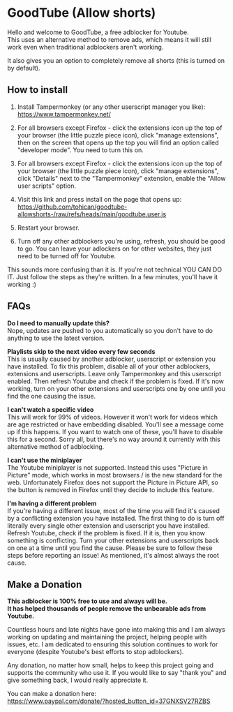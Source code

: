 # GoodTube (Allow shorts)
Hello and welcome to GoodTube, a free adblocker for Youtube.<br>
This uses an alternative method to remove ads, which means it will still work even when traditional adblockers aren't working.

It also gives you an option to completely remove all shorts (this is turned on by default).

## How to install
1. Install Tampermonkey (or any other userscript manager you like):<br>
https://www.tampermonkey.net/

2. For all browsers except Firefox - click the extensions icon up the top of your browser (the little puzzle piece icon), click "manage extensions", then on the screen that opens up the top you will find an option called "developer mode". You need to turn this on.

3. For all browsers except Firefox - click the extensions icon up the top of your browser (the little puzzle piece icon), click "manage extensions", click "Details" next to the "Tampermonkey" extension, enable the "Allow user scripts" option.

3. Visit this link and press install on the page that opens up:<br>
https://github.com/tohican/goodtube-allowshorts-/raw/refs/heads/main/goodtube.user.js

4. Restart your browser.

5. Turn off any other adblockers you're using, refresh, you should be good to go. You can leave your adlockers on for other websites, they just need to be turned off for Youtube.

This sounds more confusing than it is. If you're not technical YOU CAN DO IT. Just follow the steps as they're written. In a few minutes, you'll have it working :)


## FAQs
**Do I need to manually update this?**<br>
Nope, updates are pushed to you automatically so you don't have to do anything to use the latest version.

**Playlists skip to the next video every few seconds**<br>
This is usually caused by another adblocker, userscript or extension you have installed. To fix this problem, disable all of your other adblockers, extensions and userscripts. Leave only Tampermonkey and this userscript enabled. Then refresh Youtube and check if the problem is fixed. If it's now working, turn on your other extensions and userscripts one by one until you find the one causing the issue.

**I can't watch a specific video**<br>
This will work for 99% of videos. However it won't work for videos which are age restricted or have embedding disabled. You'll see a message come up if this happens. If you want to watch one of these, you'll have to disable this for a second. Sorry all, but there's no way around it currently with this alternative method of adblocking.

**I can't use the miniplayer**<br>
The Youtube miniplayer is not supported. Instead this uses "Picture in Picture" mode, which works in most browsers / is the new standard for the web. Unfortunately Firefox does not support the Picture in Picture API, so the button is removed in Firefox until they decide to include this feature.

**I'm having a different problem**<br>
If you're having a different issue, most of the time you will find it's caused by a conflicting extension you have installed. The first thing to do is turn off literally every single other extension and userscript you have installed. Refresh Youtube, check if the problem is fixed. If it is, then you know something is conflicting. Turn your other extensions and userscripts back on one at a time until you find the cause. Please be sure to follow these steps before reporting an issue! As mentioned, it's almost always the root cause.


## Make a Donation
**This adblocker is 100% free to use and always will be.<br>
It has helped thousands of people remove the unbearable ads from Youtube.**

Countless hours and late nights have gone into making this and I am always working on updating and maintaining the project, helping people with issues, etc. I am dedicated to ensuring this solution continues to work for everyone (despite Youtube's best efforts to stop adblockers).

Any donation, no matter how small, helps to keep this project going and supports the community who use it. If you would like to say "thank you" and give something back, I would really appreciate it.

You can make a donation here:<br>
https://www.paypal.com/donate/?hosted_button_id=37GNXSV27RZBS

